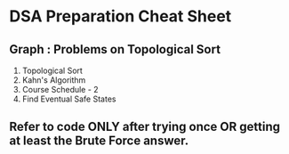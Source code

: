 # DSA Preparation Cheat Sheet

## Graph : Problems on Topological Sort

1. Topological Sort
2. Kahn's Algorithm
3. Course Schedule - 2
4. Find Eventual Safe States

## Refer to code ONLY after trying once OR getting at least the Brute Force answer.
